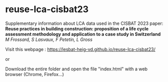 # reuse-lca-cisbat23
Supplementary information about LCA data used in the CISBAT 2023 paper:
**Reuse practices in building construction: proposition of a life cycle assessment methodology and application to a case study in Switzerland**
*M Frossard, S Lasvaux, F Petetin, L Gross*

Visit this webpage : https://lesbat-heig-vd.github.io/reuse-lca-cisbat23/

or

Download the entire folder and open the file "index.html" with a web browser (Chrome, Firefox...)
